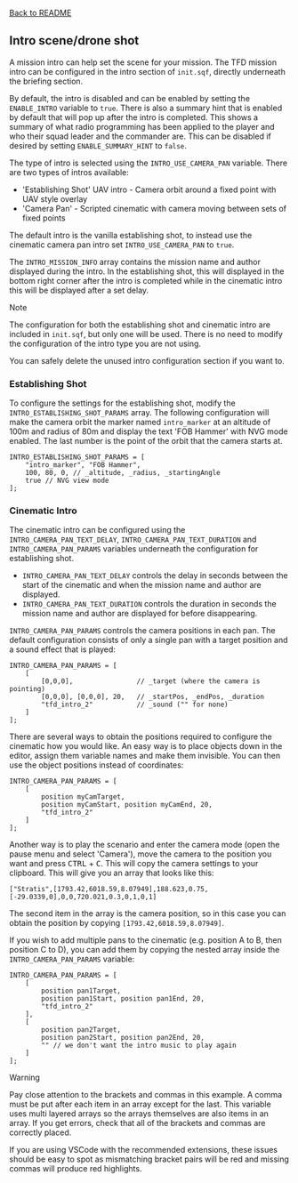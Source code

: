[Back to README](/README.md#documentation)

## Intro scene/drone shot

A mission intro can help set the scene for your mission. The TFD mission intro can be configured in the intro section of `init.sqf`, directly underneath the briefing section.

By default, the intro is disabled and can be enabled by setting the `ENABLE_INTRO` variable to `true`. There is also a summary hint that is enabled by default that will pop up after the intro is completed. This shows a summary of what radio programming has been applied to the player and who their squad leader and the commander are. This can be disabled if desired by setting `ENABLE_SUMMARY_HINT` to `false`.

The type of intro is selected using the `INTRO_USE_CAMERA_PAN` variable. There are two types of intros available:

- 'Establishing Shot' UAV intro - Camera orbit around a fixed point with UAV style overlay
- 'Camera Pan' - Scripted cinematic with camera moving between sets of fixed points

The default intro is the vanilla establishing shot, to instead use the cinematic camera pan intro set `INTRO_USE_CAMERA_PAN` to `true`.

The `INTRO_MISSION_INFO` array contains the mission name and author displayed during the intro. In the establishing shot, this will displayed in the bottom right corner after the intro is completed while in the cinematic intro this will be displayed after a set delay.

> [!NOTE]  
> The configuration for both the establishing shot and cinematic intro are included in `init.sqf`, but only one will be used. There is no need to modify the configuration of the intro type you are not using.
> 
> You can safely delete the unused intro configuration section if you want to.

### Establishing Shot
To configure the settings for the establishing shot, modify the `INTRO_ESTABLISHING_SHOT_PARAMS` array. The following configuration will make the camera orbit the marker named `intro_marker` at an altitude of 100m and radius of 80m and display the text 'FOB Hammer' with NVG mode enabled. The last number is the point of the orbit that the camera starts at.

```sqf
INTRO_ESTABLISHING_SHOT_PARAMS = [
    "intro_marker", "FOB Hammer",
    100, 80, 0, // _altitude, _radius, _startingAngle
    true // NVG view mode
];
```

### Cinematic Intro
The cinematic intro can be configured using the `INTRO_CAMERA_PAN_TEXT_DELAY`, `INTRO_CAMERA_PAN_TEXT_DURATION` and `INTRO_CAMERA_PAN_PARAMS` variables underneath the configuration for establishing shot.

- `INTRO_CAMERA_PAN_TEXT_DELAY` controls the delay in seconds between the start of the cinematic and when the mission name and author are displayed.
- `INTRO_CAMERA_PAN_TEXT_DURATION` controls the duration in seconds the mission name and author are displayed for before disappearing.

`INTRO_CAMERA_PAN_PARAMS` controls the camera positions in each pan. The default configuration consists of only a single pan with a target position and a sound effect that is played:

```sqf
INTRO_CAMERA_PAN_PARAMS = [
    [
        [0,0,0],                // _target (where the camera is pointing)
        [0,0,0], [0,0,0], 20,   // _startPos, _endPos, _duration
        "tfd_intro_2"           // _sound ("" for none)
    ]
];
```

There are several ways to obtain the positions required to configure the cinematic how you would like. An easy way is to place objects down in the editor, assign them variable names and make them invisible. You can then use the object positions instead of coordinates:

```sqf
INTRO_CAMERA_PAN_PARAMS = [
    [
        position myCamTarget, 
        position myCamStart, position myCamEnd, 20, 
        "tfd_intro_2" 
    ]
];
```

Another way is to play the scenario and enter the camera mode (open the pause menu and select 'Camera'), move the camera to the position you want and press <kbd>CTRL</kbd> + <kbd>C</kbd>. This will copy the camera settings to your clipboard. This will give you an array that looks like this:

```sqf
["Stratis",[1793.42,6018.59,8.07949],188.623,0.75,[-29.0339,0],0,0,720.021,0.3,0,1,0,1]
```
The second item in the array is the camera position, so in this case you can obtain the position by copying `[1793.42,6018.59,8.07949]`.

If you wish to add multiple pans to the cinematic (e.g. position A to B, then position C to D), you can add them by copying the nested array inside the `INTRO_CAMERA_PAN_PARAMS` variable:

```sqf
INTRO_CAMERA_PAN_PARAMS = [
    [
        position pan1Target, 
        position pan1Start, position pan1End, 20, 
        "tfd_intro_2" 
    ],
    [
        position pan2Target, 
        position pan2Start, position pan2End, 20, 
        "" // we don't want the intro music to play again
    ]
];
```

> [!WARNING]  
> Pay close attention to the brackets and commas in this example. A comma must be put after each item in an array except for the last. This variable uses multi layered arrays so the arrays themselves are also items in an array. If you get errors, check that all of the brackets and commas are correctly placed. 
> 
> If you are using VSCode with the recommended extensions, these issues should be easy to spot as mismatching bracket pairs will be red and missing commas will produce red highlights.